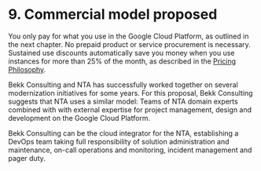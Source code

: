 # 9. Commercial model proposed

You only pay for what you use in the Google Cloud Platform, as outlined in the next chapter. No prepaid product or service procurement is necessary. Sustained use discounts automatically save you money when you use instances for more than 25% of the month, as described in the [Pricing Philosophy](https://cloud.google.com/pricing/philosophy/).

Bekk Consulting and NTA has successfully worked together on several modernization initiatives for some years. For this proposal, Bekk Consulting suggests that NTA uses a similar model: Teams of NTA domain experts combined with with external expertise for project management, design and development on the Google Cloud Platform. 

Bekk Consulting can be the cloud integrator for the NTA, establishing a DevOps team taking full responsibility of solution administration and maintenance, on-call operations and  monitoring, incident management and pager duty. 